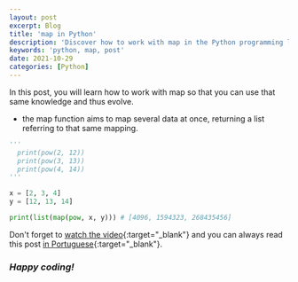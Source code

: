 ```yaml
---
layout: post
excerpt: Blog
title: 'map in Python'
description: 'Discover how to work with map in the Python programming language. Get answers to your questions with the theory and examples presented.'
keywords: 'python, map, post'
date: 2021-10-29
categories: [Python]
---
```


In this post, you will learn how to work with map so that you can use that same knowledge and thus evolve.

- the map function aims to map several data at once, returning a list referring to that same mapping.

```python
'''
  print(pow(2, 12))
  print(pow(3, 13))
  print(pow(4, 14))
'''

x = [2, 3, 4]
y = [12, 13, 14]

print(list(map(pow, x, y))) # [4096, 1594323, 268435456]
```

Don't forget to [watch the video](https://youtu.be/hCaynUtCvEw){:target="\_blank"} and you can always read this post [in Portuguese](https://caffeinealgorithm.com/blog/20211029/map-em-python/){:target="\_blank"}.

### _Happy coding!_
